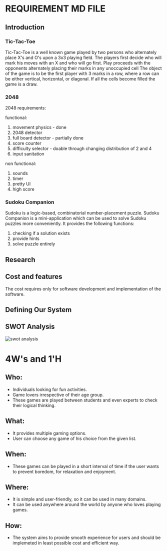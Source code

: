 # REQUIREMENT MD FILE

## Introduction

### Tic-Tac-Toe 
Tic-Tac-Toe is a well known game played by two
persons who alternately place X's and O's upon a 3x3 playing field.
The players first decide who will mark his moves
with an X and who will go first. Play proceeds with the opponents
alternately placing their marks in any unoccupied cell 
The object of the game is to be the first player with 3
marks in a row, where a row can be either vertical, horizontal, or
diagonal. If all the cells become filled the game is a draw.



### 2048
2048 requirements:

functional:
1) movement physics - done
2) 2048 detector 
3) full board detector - partially done
4) score counter
5) difficulty selector - doable through changing distribution of 2 and 4
6) input sanitation

non functional:
1) sounds
2) timer
3) pretty UI
4) high score

### Sudoku Companion
Sudoku is a logic-based, combinatorial number-placement puzzle. Sudoku Companion is a mini-application which can be used to solve Sudoku puzzles more conveniently. It provides the following functions:
1. checking if a solution exists
2. provide hints 
3. solve puzzle entirely

## Research

## Cost and features
The cost requires only for software development and implementation of the software.

## Defining Our System


## SWOT Analysis
![swot analysis](https://user-images.githubusercontent.com/81503646/130212472-be28520b-a495-451c-972e-28a45c8b0101.png)


# 4W's and 1'H

## Who:
* Individuals looking for fun activities.
* Game lovers irrespective of their age group.
* These games are played between students and even experts to check their logical thinking.

## What:
* It provides multiple gaming options.
* User can choose any game of his choice from the given list.

## When:
* These games can be played in a short interval of time if the user wants to prevent boredom, for relaxation and enjoyment.

## Where:
* It is simple and user-friendly, so it can be used in many domains.
* It can be used anywhere around the world by anyone who loves playing games.

## How:
* The system aims to provide smooth experience for users and should be implemeted in least possible cost and efficient way.
